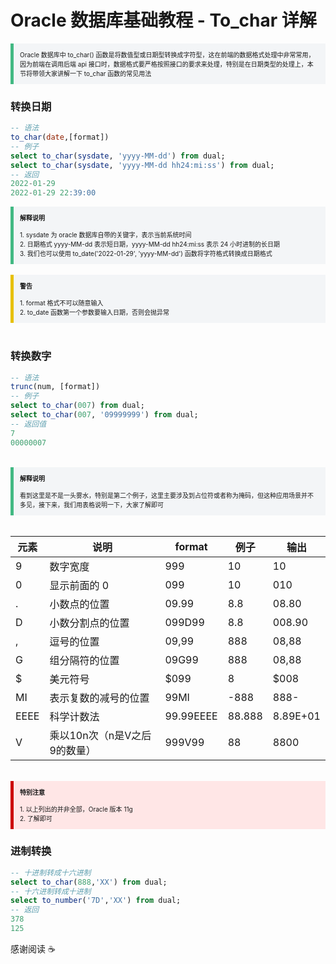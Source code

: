 # Oracle 数据库基础教程 - To_char 详解

<section style="border-left: 5px solid #42b983; padding: 10px; background-color: #f3f5f7; font-size: 10px;">
    Oracle 数据库中 to_char() 函数是将数值型或日期型转换成字符型，这在前端的数据格式处理中非常常用，因为前端在调用后端 api 接口时，数据格式要严格按照接口的要求来处理，特别是在日期类型的处理上，本节将带领大家讲解一下 to_char 函数的常见用法
</section>


### 转换日期

```sql
-- 语法
to_char(date,[format])
-- 例子
select to_char(sysdate, 'yyyy-MM-dd') from dual;
select to_char(sysdate, 'yyyy-MM-dd hh24:mi:ss') from dual;
-- 返回
2022-01-29
2022-01-29 22:39:00
```

<section style="border-left: 5px solid #42b983; padding: 10px; background-color: #f3f5f7; font-size: 10px;">
    <strong>解释说明</strong>
    <br><br>
    1. sysdate 为 oracle 数据库自带的关键字，表示当前系统时间
    <br>
    2. 日期格式 yyyy-MM-dd 表示短日期，yyyy-MM-dd hh24:mi:ss 表示 24 小时进制的长日期 
    <br>
    3. 我们也可以使用 to_date('2022-01-29', 'yyyy-MM-dd') 函数将字符格式转换成日期格式
</section>


<br>

<section style="border-left: 5px solid #e7c000; padding: 10px; background-color: #f3f5f7; font-size: 10px;">
    <strong>警告</strong>
    <br><br>
    1. format 格式不可以随意输入
    <br>
    2. to_date 函数第一个参数要输入日期，否则会抛异常
</section>


<br>

### 转换数字

```sql
-- 语法
trunc(num, [format])
-- 例子
select to_char(007) from dual;
select to_char(007, '09999999') from dual;
-- 返回值
7
00000007
```

<br>

<section style="border-left: 5px solid #42b983; padding: 10px; background-color: #f3f5f7; font-size: 10px;">
    <strong>解释说明</strong>
    <br><br>
    看到这里是不是一头雾水，特别是第二个例子，这里主要涉及到占位符或者称为掩码，但这种应用场景并不多见，接下来，我们用表格说明一下，大家了解即可
</section>

<br>

| 元素 | 说明                         | format    | 例子   | 输出     |
| ---- | ---------------------------- | --------- | ------ | -------- |
| 9    | 数字宽度                     | 999       | 10     | 10       |
| 0    | 显示前面的 0                 | 099       | 10     | 010      |
| .    | 小数点的位置                 | 09.99     | 8.8    | 08.80    |
| D    | 小数分割点的位置             | 099D99    | 8.8    | 008.90   |
| ,    | 逗号的位置                   | 09,99     | 888    | 08,88    |
| G    | 组分隔符的位置               | 09G99     | 888    | 08,88    |
| $    | 美元符号                     | $099      | 8      | $008     |
| MI   | 表示复数的减号的位置         | 99MI      | -888   | 888-     |
| EEEE | 科学计数法                   | 99.99EEEE | 88.888 | 8.89E+01 |
| V    | 乘以10n次（n是V之后9的数量） | 999V99    | 88     | 8800     |

<br>

<section style="border-left: 5px solid #cc0000; padding: 10px; background-color: #ffe6e6; font-size: 10px;">
    <strong>特别注意</strong>
    <br><br>
    1. 以上列出的并非全部，Oracle 版本 11g
    <br>
    2. 了解即可
</section>

### 进制转换

```sql
-- 十进制转成十六进制 
select to_char(888,'XX') from dual;
-- 十六进制转成十进制
select to_number('7D','XX') from dual;
-- 返回
378
125
```



感谢阅读 :coffee:

